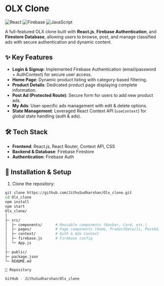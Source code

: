 # OLX Clone
![React](https://img.shields.io/badge/React-17.0.2-blue?logo=react) 
![Firebase](https://img.shields.io/badge/Firebase-FFCA28?logo=firebase&logoColor=black) 
![JavaScript](https://img.shields.io/badge/JavaScript-ES6-yellow?logo=javascript) 

A full-featured OLX clone built with **React.js**, **Firebase Authentication**, and **Firestore Database**, allowing users to browse, post, and manage classified ads with secure authentication and dynamic content.

## ✨ Key Features

- **Login & Signup**: Implemented Firebase Authentication (email/password + AuthContext) for secure user access.  
- **Home Page**: Dynamic product listing with category-based filtering.  
- **Product Details**: Dedicated product page displaying complete information.  
- **Post Ad (Protected Route)**: Secure form for users to add new product ads.  
- **My Ads**: User-specific ads management with edit & delete options.  
- **State Management**: Leveraged React Context API (`useContext`) for global state handling (auth & ads).  

## 🛠️ Tech Stack

- **Frontend**: React.js, React Router, Context API, CSS  
- **Backend & Database**: Firebase Firestore  
- **Authentication**: Firebase Auth  

## 📁 Installation & Setup

1. Clone the repository:  
```bash
git clone https://github.com/JithuSudharshan/Olx_clone.git
cd Olx_clone
npm install
npm start
Olx_clone/
│
├─ src/
│  ├─ components/      # Reusable components (Navbar, Card, etc.)
│  ├─ pages/           # Page components (Home, ProductDetails, PostAd, MyAds)
│  ├─ context/         # Auth & Ads Context
│  ├─ firebase.js      # Firebase config
│  └─ App.js
│
├─ public/
├─ package.json
└─ README.md

🔗 Repository

GitHub - JithuSudharshan/Olx_clone

